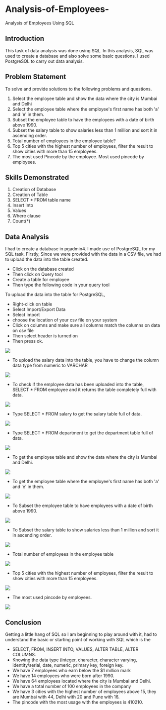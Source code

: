 # Analysis-of-Employees-
Analysis of Employees Using SQL

## Introduction
This task of data analysis was done using SQL. In this analysis, SQL was used to create a database and also solve some basic questions. I used PostgreSQL to carry out data analysis.

## Problem Statement
To solve and provide solutions to the following problems and questions.
1. Select the employee table and show the data where the city is Mumbai and Delhi
2. Select the employee table where the employee's first name has both 'a' and 'e' in them.
3. Subset the employee table to have the employees with a date of birth above 1990.
4. Subset the salary table to show salaries less than 1 million and sort it in ascending order.
5. Total number of employees in the employee table?
6. Top 5 cities with the highest number of employees, filter the result to show cities with more than 15 employees.
7. The most used Pincode by the employee. Most used pincode by employees.


## Skills Demonstrated
1. Creation of Database
2. Creation of Table
3. SELECT * FROM table name
4. Insert Into
5. Values
6. Where clause
7. Count(*) 

## Data Analysis
I had to create a database in pgadmin4. I made use of PostgreSQL for my SQL task.
Firstly, Since we were provided with the data in a CSV file, we had to upload the data into the table created.
- Click on the database created
- Then click on Query tool
- Create a table for employee
- Then type the following code in your query tool

To upload the data into the table for PostgreSQL, 
- Right-click on table
- Select Import/Export Data
- Select import
- choose the location of your csv file on your system
- Click on columns and make sure all columns match the columns on data on csv file
- Then select header is turned on
- Then press ok.

![](pic1.png)

- To upload the salary data into the table, you have to change the column data type from numeric to VARCHAR

![](pic2.png)

- To check if the employee data has been uploaded into the table, SELECT * FROM employee and it returns the table completely full with data.

![](pic3.png)

- Type SELECT * FROM salary to get the salary table full of data.

![](pic4.png)

- Type SELECT * FROM department to get the department table full of data.

![](pic5.png)

- To get the employee table and show the data where the city is Mumbai and Delhi.

![](pic6.png)

- To get the employee table where the employee's first name has both 'a' and 'e' in them.

![](pic7.png)

- To Subset the employee table to have employees with a date of birth above 1990.

![](pic9.png)
  
- To Subset the salary table to show salaries less than 1 million and sort it in ascending order.

![](pic8.png)

- Total number of employees in the employee table

![](pic10.png)

- Top 5 cities with the highest number of employees, filter the result to show cities with more than 15 employees.

![](pic11.png)

- The most used pincode by employees.

![](pic12.png)


## Conclusion
Getting a little hang of SQL so I am beginning to play around with it, had to understand the basic or starting point of working with SQL which is the 
- SELECT, FROM, INSERT INTO, VALUES, ALTER TABLE, ALTER COLUMNS. 
- Knowing the data type (integer, character, character varying, identity/serial, date, numeric, primary key, foreign key.
- We have 7 employees who earn below the $1 million mark
- We have 14 employees who were born after 1990.
- We have 64 employees located where the city is Mumbai and Delhi.
- We have a total number of 100 employees in the company
- We have 3 cities with the highest number of employees above 15, they are Mumbai with 44, Delhi with 20 and Pune with 16.
- The pincode with the most usage with the employees is 410210.
